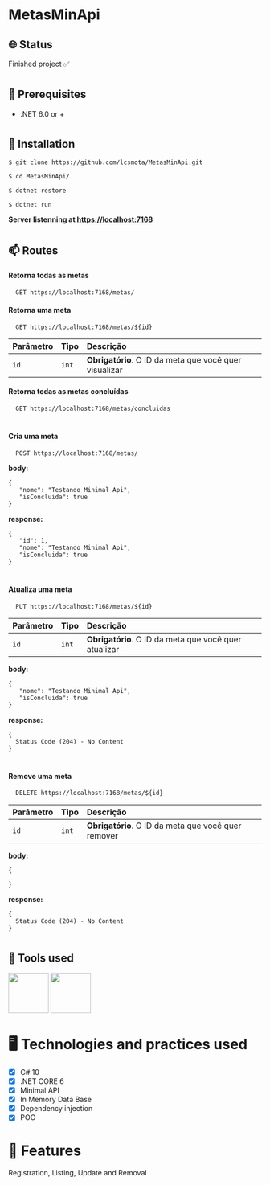 # MetasMinApi

## 🌐 Status
<p>Finished project ✅</p>

#
## 🧰 Prerequisites

- .NET 6.0 or +

#
## 🔧 Installation

`$ git clone https://github.com/lcsmota/MetasMinApi.git`

`$ cd MetasMinApi/`

`$ dotnet restore`

`$ dotnet run`

**Server listenning at  [https://localhost:7168](https://localhost:7168)**
#

## 📫  Routes
#### Retorna todas as metas

```http
  GET https://localhost:7168/metas/
```

#### Retorna uma meta

```http
  GET https://localhost:7168/metas/${id}
```

| Parâmetro   | Tipo       | Descrição                                   |
| :---------- | :--------- | :------------------------------------------ |
| `id`      | `int` | **Obrigatório**. O ID da meta que você quer visualizar|

#### Retorna todas as metas concluídas

```http
  GET https://localhost:7168/metas/concluidas
```

#
#### Cria uma meta

```http
  POST https://localhost:7168/metas/
```
**body:**
```
{
   "nome": "Testando Minimal Api",
   "isConcluida": true
}
```

**response:**
```
{
   "id": 1,
   "nome": "Testando Minimal Api",
   "isConcluida": true
}
```
#
#### Atualiza uma meta

```http
  PUT https://localhost:7168/metas/${id}
```

| Parâmetro   | Tipo       | Descrição                                   |
| :---------- | :--------- | :------------------------------------------ |
| `id`      | `int` | **Obrigatório**. O ID da meta que você quer atualizar|

**body:**
```
{
   "nome": "Testando Minimal Api",
   "isConcluida": true
}
```

**response:**
```
{
  Status Code (204) - No Content
}
```
#
#### Remove uma meta
```http
  DELETE https://localhost:7168/metas/${id}
```

| Parâmetro   | Tipo       | Descrição                                   |
| :---------- | :--------- | :------------------------------------------ |
| `id`      | `int` | **Obrigatório**. O ID da meta que você quer remover|

**body:**
```
{

}
```

**response:**
```
{
  Status Code (204) - No Content
}
```

#
## 🔨 Tools used

<div>
<img src="https://cdn.jsdelivr.net/gh/devicons/devicon/icons/csharp/csharp-original.svg" width="80" />
<img src="https://cdn.jsdelivr.net/gh/devicons/devicon/icons/dotnetcore/dotnetcore-original.svg" width="80" />
</div>

# 🖥️ Technologies and practices used
- [x] C# 10
- [x] .NET CORE 6
- [x] Minimal API
- [x] In Memory Data Base
- [x] Dependency injection
- [x] POO

# 📖 Features
Registration, Listing, Update and Removal
